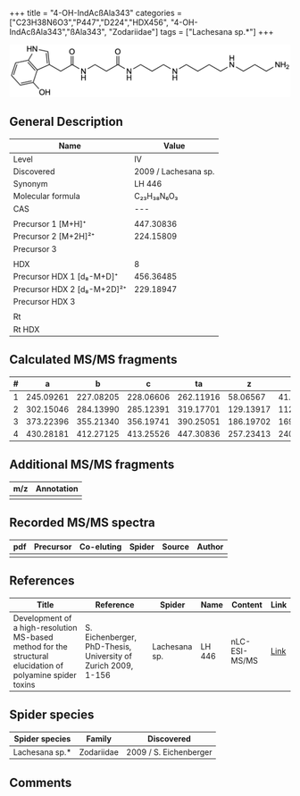 +++
title = "4-OH-IndAcßAla343"
categories = ["C23H38N6O3","P447","D224","HDX456",
"4-OH-IndAcßAla343","ßAla343",
"Zodariidae"]
tags = ["Lachesana sp.*"]
+++

![](/img/4-OH-IndAcbAla343.png)

## General Description

| Name                        | Value                |
|-----------------------------|----------------------|
| Level                       | IV                   |
| Discovered                  | 2009 / Lachesana sp. |
| Synonym                     | LH 446               |
| Molecular formula           | C₂₃H₃₈N₆O₃           |
| CAS                         | ---                  |
|                             |                      |
| Precursor 1 [M+H]⁺          | 447.30836            |
| Precursor 2 [M+2H]²⁺        | 224.15809            |
| Precursor 3                 |                      |
|                             |                      |
| HDX                         | 8                    |
| Precursor HDX 1 [d₈-M+D]⁺   | 456.36485            |
| Precursor HDX 2 [d₈-M+2D]²⁺ | 229.18947            |
| Precursor HDX 3             |                      |
|                             |                      |
| Rt                          |                      |
| Rt HDX                      |                      |

## Calculated MS/MS fragments

| # | a         | b         | c         | ta        | z         | y         | tz        |
|---|-----------|-----------|-----------|-----------|-----------|-----------|-----------|
| 1 | 245.09261 | 227.08205 | 228.06606 | 262.11916 | 58.06567  | 41.03912  | 75.09222  |
| 2 | 302.15046 | 284.13990 | 285.12391 | 319.17701 | 129.13917 | 112.11262 | 146.16572 |
| 3 | 373.22396 | 355.21340 | 356.19741 | 390.25051 | 186.19702 | 169.17047 | 203.22357 |
| 4 | 430.28181 | 412.27125 | 413.25526 | 447.30836 | 257.23413 | 240.20758 | 274.26068 |

## Additional MS/MS fragments

| m/z       | Annotation |
|-----------|------------|
|           |            |

## Recorded MS/MS spectra

| pdf | Precursor | Co-eluting | Spider | Source | Author |
|-----|-----------|------------|--------|--------|--------|
|     |           |            |        |        |        |

## References

| Title     | Reference   | Spider    | Name   | Content  | Link |
|-----------|-------------|-----------|--------|----------|-----|
| Development of a high-resolution MS-based method for the structural elucidation of polyamine spider toxins| S. Eichenberger, PhD-Thesis, University of Zurich 2009, 1-156 | Lachesana sp. | LH 446 | nLC-ESI-MS/MS | [Link](https://www.zora.uzh.ch/id/eprint/12787/1/Eichenberger.pdf) |

## Spider species

| Spider species | Family     | Discovered             |
|----------------|------------|------------------------|
| Lachesana sp.* | Zodariidae | 2009 / S. Eichenberger |

## Comments